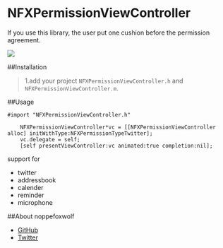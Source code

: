 NFXPermissionViewController
=========================
If you use this library, the user put one cushion before the permission agreement.

![](http://i.imgur.com/bnXxsTn.png)

##Installation
>1.add your project `NFXPermissionViewController.h` and `NFXPermissionViewController.m`.

##Usage
```
#import "NFXPermissionViewController.h"
```

```
    NFXPermissionViewController*vc = [[NFXPermissionViewController alloc] initWithType:NFXPermissionTypeTwitter];
    vc.delegate = self;
    [self presentViewController:vc animated:true completion:nil];
```
support for
* twitter
* addressbook
* calender
* reminder
* microphone


##About
noppefoxwolf
- [GitHub](http://github.com/noppefoxwolf)
- [Twitter](http://twitter.com/noppefoxwolf)